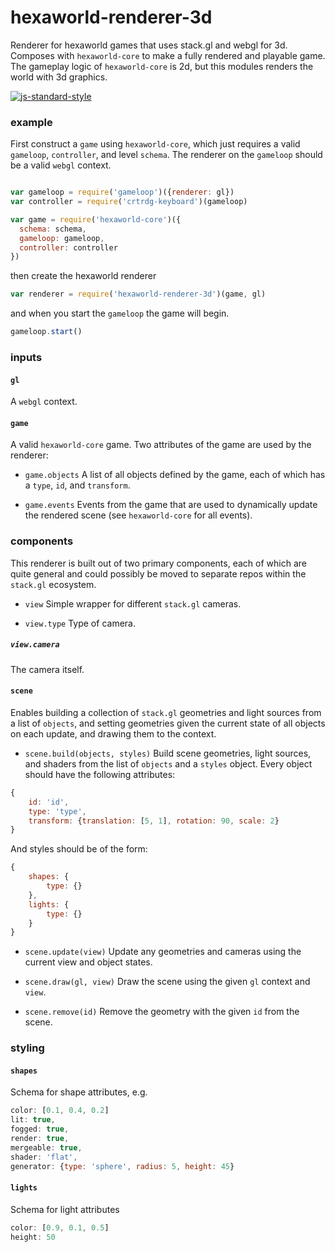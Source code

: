 # hexaworld-renderer-3d

Renderer for hexaworld games that uses stack.gl and webgl for 3d. Composes with `hexaworld-core` to make a fully rendered and playable game. The gameplay logic of `hexaworld-core` is 2d, but this modules renders the world with 3d graphics. 

[![js-standard-style](https://cdn.rawgit.com/feross/standard/master/badge.svg)](https://github.com/feross/standard)

### example

First construct a `game` using `hexaworld-core`, which just requires a valid `gameloop`, `controller`, and level `schema`. The renderer on the `gameloop` should be a valid `webgl` context.

```javascript

var gameloop = require('gameloop')({renderer: gl})
var controller = require('crtrdg-keyboard')(gameloop)

var game = require('hexaworld-core')({
  schema: schema,
  gameloop: gameloop, 
  controller: controller
})
```

then create the hexaworld renderer

```javascript
var renderer = require('hexaworld-renderer-3d')(game, gl)
```

and when you start the `gameloop` the game will begin.

```javascript
gameloop.start()
```

### inputs

#### `gl`
A `webgl` context.

#### `game`
A valid `hexaworld-core` game. Two attributes of the game are used by the renderer:

- `game.objects` A list of all objects defined by the game, each of which has a `type`, `id`, and `transform`. 

- `game.events` Events from the game that are used to dynamically update the rendered scene (see `hexaworld-core` for all events).

### components

This renderer is built out of two primary components, each of which are quite general and could possibly be moved to separate repos within the `stack.gl` ecosystem. 

- `view` Simple wrapper for different `stack.gl` cameras.

- `view.type` Type of camera.

##### `view.camera`
The camera itself.

#### `scene`
Enables building a collection of `stack.gl` geometries and light sources from a list of `objects`, and setting geometries given the current state of all objects on each update, and drawing them to the context.

- `scene.build(objects, styles)` Build scene geometries, light sources, and shaders from the list of `objects` and a `styles` object. Every object should have the following attributes:

```javascript
{
	id: 'id',
	type: 'type',
	transform: {translation: [5, 1], rotation: 90, scale: 2}
}
```

And styles should be of the form:

```javascript
{
	shapes: {
		type: {}
	},
	lights: {
		type: {}
	}
}
```

- `scene.update(view)` Update any geometries and cameras using the current view and object states.

- `scene.draw(gl, view)` Draw the scene using the given `gl` context and `view`.

- `scene.remove(id)` Remove the geometry with the given `id` from the scene.

### styling

#### `shapes`
Schema for shape attributes, e.g.

```javascript
color: [0.1, 0.4, 0.2]
lit: true,
fogged: true,
render: true,
mergeable: true,
shader: 'flat',
generator: {type: 'sphere', radius: 5, height: 45}
```

#### `lights`
Schema for light attributes
```javascript
color: [0.9, 0.1, 0.5]
height: 50
```
